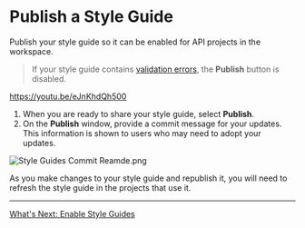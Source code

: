 # Publish a Style Guide

Publish your style guide so it can be enabled for API projects in the workspace.

> If your style guide contains [validation errors](k-validate-style-guides.md), the **Publish** button is disabled.

https://youtu.be/eJnKhdQh500

1. When you are ready to share your style guide, select **Publish**.
2. On the **Publish** window, provide a commit message for your updates. This information is shown to users who may need to adopt your updates.

![Style Guides Commit Reamde.png](https://stoplight.io/api/v1/projects/cHJqOjI/images/6bnp30FR2oE)

As you make changes to your style guide and republish it, you will need to refresh the style guide in the projects that use it.

---

[What's Next: Enable Style Guides](d-enable-style-guide.md)
